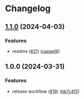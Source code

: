 # Changelog

## [1.1.0](https://github.com/Danishsjjd/nextjs-monorepo/compare/rightbrainai-v1.0.0...rightbrainai-v1.1.0) (2024-04-03)


### Features

* readme ([#21](https://github.com/Danishsjjd/nextjs-monorepo/issues/21)) ([caeae16](https://github.com/Danishsjjd/nextjs-monorepo/commit/caeae1695c0b9bb606629bac10abfd5f7188b6c0))

## 1.0.0 (2024-03-31)


### Features

* release workflow ([#19](https://github.com/Danishsjjd/feat-monorepo/issues/19)) ([bb7c4f5](https://github.com/Danishsjjd/feat-monorepo/commit/bb7c4f5e928475f44fdb80e7c50daa7a7c884eb5))
